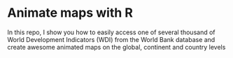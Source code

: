 # Animate maps with R
In this repo, I show you how to easily access one of several thousand of World Development Indicators (WDI) from the World Bank database and create awesome animated maps on the global, continent and country levels
